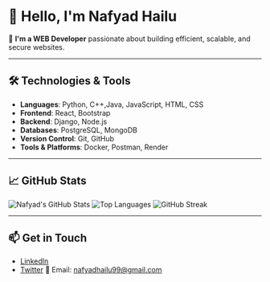 # 👋 Hello, I'm Nafyad Hailu

🎯 **I'm a WEB Developer** passionate about building efficient, scalable, and secure websites.

---

## 🛠️ Technologies & Tools

- **Languages**: Python, C++,Java, JavaScript, HTML, CSS
- **Frontend**: React, Bootstrap
- **Backend**: Django, Node.js
- **Databases**: PostgreSQL, MongoDB
- **Version Control**: Git, GitHub
- **Tools & Platforms**: Docker, Postman, Render

---

## 📈 GitHub Stats

![Nafyad's GitHub Stats](https://github-readme-stats.vercel.app/api?username=Nafya611&show_icons=true&theme=radical)
![Top Languages](https://github-readme-stats.vercel.app/api/top-langs/?username=Nafya611&layout=compact&theme=dark)
![GitHub Streak](https://streak-stats.demolab.com/?user=Nafya611&theme=dark&hide_border=true)


---

## 📫 Get in Touch

- [LinkedIn](https://www.linkedin.com/in/nafyad430/)
- [Twitter](https://x.com/Nafy430)
📧 Email: [nafyadhailu99@gmail.com](mailto:nafyadhailu99@gmail.com)
